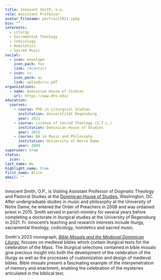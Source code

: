```yaml
---
title: Innocent Smith, o.p.
role: Assistant Professor
avatar_filename: portrait2021.jpeg
bio: ""
interests:
  - Liturgy
  - Sacramental Theology
  - Codicology
  - Homiletics
  - Sacred Music
social:
  - icon: envelope
    icon_pack: fas
    link: /#contact
  - icon: cv
    icon_pack: ai
    link: uploads/cv.pdf
organizations:
  - name: Dominican House of Studies
    url: https://www.dhs.edu/
education:
  courses:
    - course: PhD in Liturgical Studies
      institution: Universtität Regensburg
      year: 2021
    - course: License of Sacred Theology (S.T.L.)
      institution: Dominican House of Studies
      year: 2015
    - course: BA in Music and Philosophy
      institution: University of Notre Dame
      year: 2008
superuser: true
status:
  icon: ☕️
last_name: Wu
highlight_name: true
first_name: Alice
email: ""
---
```

Innocent Smith, O.P., is Visiting Assistant Professor of Dogmatic Theology and Pastoral Studies at the [Dominican House of Studies](https://dhs.edu/), Washington, DC. After undergraduate studies in music and philosophy at the University of Notre Dame, he entered the Order of Preachers in 2008 and was ordained priest in 2015. Smith served in parish ministry for several years before completing a doctorate in liturgical studies at the University of Regensburg in 2021. Fr. Innocent’s teaching and research interests include liturgy, sacramental theology, codicology, homiletics and sacred music.

Smith's 2023 monograph, [*Bible Missals and the Medieval Dominican Liturgy,*](https://www.degruyter.com/document/isbn/9783110792430/html) focuses on medieval bibles which contain liturgical texts for the celebration of the Mass. The liturgical selections contained in bible missals give precious insight into both the development of the celebration of the liturgy as well as the processes of customization and design of medieval bibles. Bible missals present a fascinating example of the interpenetration of memory and enactment, enabling the celebration of the mysteries articulated in the biblical text.
